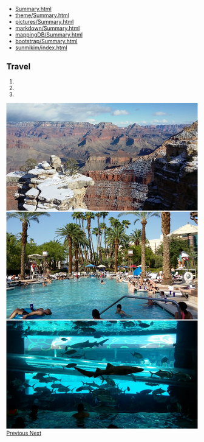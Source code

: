 * [Summary.html](Summary.html)
* [theme/Summary.html](theme/Summary.html)
* [pictures/Summary.html](pictures/Summary.html)
* [markdown/Summary.html](markdown/Summary.html)
* [mappingDB/Summary.html](mappingDB/Summary.html)
* [bootstrap/Summary.html](bootstrap/Summary.html)
* [sunmikim/index.html](sunmikim/index.html)

## Travel
<div id="carousel2" class="carousel slide" data-ride="carousel">
  <ol class="carousel-indicators">
    <li data-target="#carousel2" data-slide-to="0" class="active"></li>
    <li data-target="#carousel2" data-slide-to="1"></li>
    <li data-target="#carousel2" data-slide-to="2"></li>
  </ol>
  <div class="carousel-inner" role="listbox">
    <div class="item active">
      <img src="images/vacation/20151225_131946.jpg" alt="First slide">
    </div>
    <div class="item">
      <img src="images/vacation/20150820_165746.jpg" alt="Second slide">
    </div>
    <div class="item">
      <img src="images/vacation/20150820_093859.jpg" alt="Third slide">
    </div>
  </div>
  <a class="left carousel-control" href="#carousel2" role="button" data-slide="prev">
    <span class="glyphicon glyphicon-chevron-left" aria-hidden="true"></span>
    <span class="sr-only">Previous</span>
  </a>
  <a class="right carousel-control" href="#carousel2" role="button" data-slide="next">
    <span class="glyphicon glyphicon-chevron-right" aria-hidden="true"></span>
    <span class="sr-only">Next</span>
  </a>
</div>
